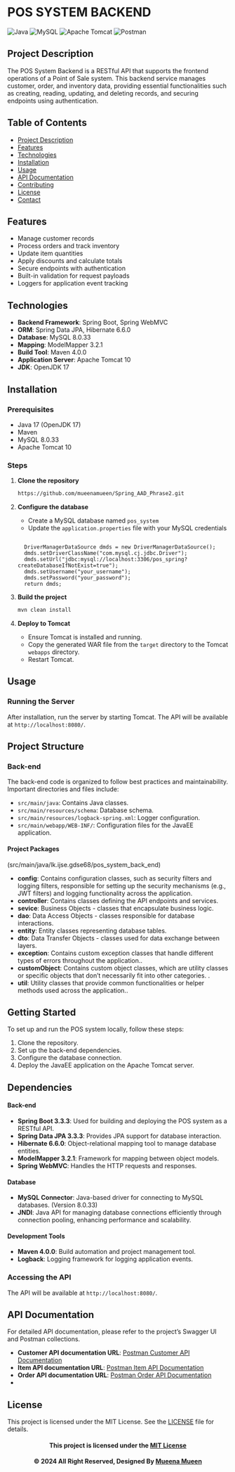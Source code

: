 # POS SYSTEM BACKEND
![Java](https://img.shields.io/badge/java-%23ED8B00.svg?style=for-the-badge&logo=java&logoColor=white)
![MySQL](https://img.shields.io/badge/mysql-%2300f.svg?style=for-the-badge&logo=mysql&logoColor=white)
![Apache Tomcat](https://img.shields.io/badge/Apache%20Tomcat-F8DC75?style=for-the-badge&logo=apache-tomcat&logoColor=black)
![Postman](https://img.shields.io/badge/Postman-FF6C37?style=for-the-badge&logo=postman&logoColor=white)

## Project Description
The POS System Backend is a RESTful API that supports the frontend operations of a Point of Sale system. This backend service manages customer, order, and inventory data, providing essential functionalities such as creating, reading, updating, and deleting records, and securing endpoints using authentication.

## Table of Contents
- [Project Description](#project-description)
- [Features](#features)
- [Technologies](#technologies)
- [Installation](#installation)
- [Usage](#usage)
- [API Documentation](#api-documentation)
- [Contributing](#contributing)
- [License](#license)
- [Contact](#contact)

## Features
- Manage customer records
- Process orders and track inventory
- Update item quantities
- Apply discounts and calculate totals
- Secure endpoints with authentication
- Built-in validation for request payloads
- Loggers for application event tracking

## Technologies
- **Backend Framework**: Spring Boot, Spring WebMVC
- **ORM**: Spring Data JPA, Hibernate 6.6.0
- **Database**: MySQL 8.0.33
- **Mapping**: ModelMapper 3.2.1
- **Build Tool**: Maven 4.0.0
- **Application Server**: Apache Tomcat 10
- **JDK**: OpenJDK 17

## Installation
### Prerequisites
- Java 17 (OpenJDK 17)
- Maven
- MySQL 8.0.33
- Apache Tomcat 10

### Steps
1. **Clone the repository**
    ```bash
   https://github.com/mueenamueen/Spring_AAD_Phrase2.git
    ```
   

2. **Configure the database**
    - Create a MySQL database named `pos_system`
    - Update the `application.properties` file with your MySQL credentials

    ```properties
    
      DriverManagerDataSource dmds = new DriverManagerDataSource();
      dmds.setDriverClassName("com.mysql.cj.jdbc.Driver");
      dmds.setUrl("jdbc:mysql://localhost:3306/pos_spring?createDatabaseIfNotExist=true");
      dmds.setUsername("your_username");
      dmds.setPassword("your_password"); 
      return dmds;
    ```

3. **Build the project**
    ```bash
    mvn clean install
    ```

4. **Deploy to Tomcat**
    - Ensure Tomcat is installed and running.
    - Copy the generated WAR file from the `target` directory to the Tomcat `webapps` directory.
    - Restart Tomcat.

## Usage
### Running the Server
After installation, run the server by starting Tomcat. The API will be available at `http://localhost:8080/`.

## Project Structure

### Back-end

The back-end code is organized to follow best practices and maintainability. Important directories and files include:

- `src/main/java`: Contains Java classes.
- `src/main/resources/schema`: Database schema.
- `src/main/resources/logback-spring.xml`: Logger configuration.
- `src/main/webapp/WEB-INF/`: Configuration files for the JavaEE application.

#### Project Packages

(src/main/java/lk.ijse.gdse68/pos_system_back_end)

- **config**: Contains configuration classes, such as security filters and logging filters, responsible for setting up the security mechanisms (e.g., JWT filters) and logging functionality across the application.
- **controller**: Contains classes defining the API endpoints and services.
- **sevice**: Business Objects - classes that encapsulate business logic.
- **dao**: Data Access Objects - classes responsible for database interactions.
- **entity**: Entity classes representing database tables.
- **dto**: Data Transfer Objects - classes used for data exchange between layers.
- **exception**: Contains custom exception classes that handle different types of errors throughout the application..
- **customObject**: Contains custom object classes, which are utility classes or specific objects that don’t necessarily fit into other categories. .
- **util**: Utility classes that provide common functionalities or helper methods used across the application..


## Getting Started

To set up and run the POS system locally, follow these steps:

1. Clone the repository.
2. Set up the back-end dependencies.
3. Configure the database connection.
4. Deploy the JavaEE application on the Apache Tomcat server.

## Dependencies

#### Back-end

- **Spring Boot 3.3.3**: Used for building and deploying the POS system as a RESTful API.
- **Spring Data JPA 3.3.3**: Provides JPA support for database interaction.
- **Hibernate 6.6.0**: Object-relational mapping tool to manage database entities.
- **ModelMapper 3.2.1**: Framework for mapping between object models.
- **Spring WebMVC**: Handles the HTTP requests and responses.

#### Database

- **MySQL Connector**: Java-based driver for connecting to MySQL databases. (Version 8.0.33)
- **JNDI**: Java API for managing database connections efficiently through connection pooling, enhancing performance and scalability.

#### Development Tools

- **Maven 4.0.0**: Build automation and project management tool.
- **Logback**: Logging framework for logging application events.

### Accessing the API
The API will be available at `http://localhost:8080/`.

## API Documentation
For detailed API documentation, please refer to the project’s Swagger UI and Postman collections.

- **Customer API documentation URL**: [Postman Customer API Documentation](https://documenter.getpostman.com/view/35385102/2sAXxV5A6J)
- **Item API documentation URL**:  [Postman Item API Documentation](https://documenter.getpostman.com/view/35385102/2sAXxV5UtS)
- **Order API documentation URL**:  [Postman Order API Documentation](https://documenter.getpostman.com/view/35385102/2sAXxV5UtT)
-
## License
This project is licensed under the MIT License. See the [LICENSE](LICENSE) file for details.

<div align="center">

#### This project is licensed under the [MIT License](LICENSE)

#### © 2024 All Right Reserved, Designed By [Mueena Mueen](https://github.com/mueenamueen)

</div>